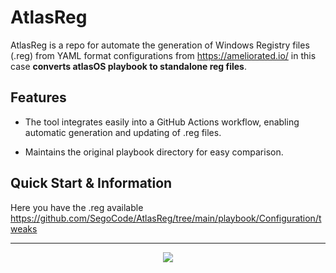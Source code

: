 # AtlasReg

AtlasReg is a repo for automate the generation of Windows Registry files (.reg) from YAML format configurations from https://ameliorated.io/ in this case **converts atlasOS playbook to standalone reg files**.

## Features

- The tool integrates easily into a GitHub Actions workflow, enabling automatic generation and updating of .reg files.

- Maintains the original playbook directory for easy comparison.

## Quick Start & Information

Here you have the .reg available https://github.com/SegoCode/AtlasReg/tree/main/playbook/Configuration/tweaks

---
<p align="center"><a href="https://github.com/SegoCode/AtlasReg/graphs/contributors">
  <img src="https://contrib.rocks/image?repo=SegoCode/AtlasReg" />
</a></p>
